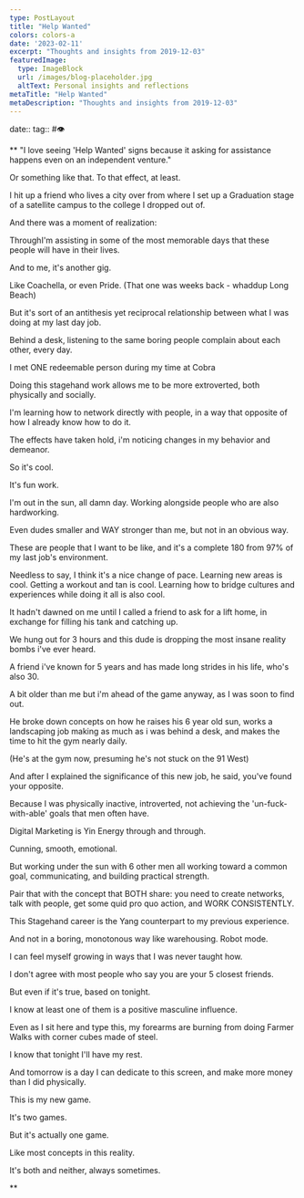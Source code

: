 ```yaml
---
type: PostLayout
title: "Help Wanted"
colors: colors-a
date: '2023-02-11'
excerpt: "Thoughts and insights from 2019-12-03"
featuredImage:
  type: ImageBlock
  url: /images/blog-placeholder.jpg
  altText: Personal insights and reflections
metaTitle: "Help Wanted"
metaDescription: "Thoughts and insights from 2019-12-03"
---
```

date:: 
tag:: #👁

**
"I love seeing 'Help Wanted' signs because it asking for assistance happens even on an independent venture."

Or something like that. To that effect, at least.

I hit up a friend who lives a city over from where I set up a Graduation stage of a satellite campus to the college I dropped out of.

And there was a moment of realization:

ThroughI'm assisting in some of the most memorable days that these people will have in their lives.

And to me, it's another gig.

Like Coachella, or even Pride. (That one was weeks back - whaddup Long Beach)

But it's sort of an antithesis yet reciprocal relationship between what I was doing at my last day job.

Behind a desk, listening to the same boring people complain about each other, every day.

I met ONE redeemable person during my time at Cobra

Doing this stagehand work allows me to be more extroverted, both physically and socially.

I'm learning how to network directly with people, in a way that opposite of how I already know how to do it.

The effects have taken hold, i'm noticing changes in my behavior and demeanor.

So it's cool.

It's fun work.

I'm out in the sun, all damn day. Working alongside people who are also hardworking.

Even dudes smaller and WAY stronger than me, but not in an obvious way.

These are people that I want to be like, and it's a complete 180 from 97% of my last job's environment.

Needless to say, I think it's a nice change of pace. Learning new areas is cool. Getting a workout and tan is cool. Learning how to bridge cultures and experiences while doing it all is also cool.

It hadn't dawned on me until I called a friend to ask for a lift home, in exchange for filling his tank and catching up.

We hung out for 3 hours and this dude is dropping the most insane reality bombs i've ever heard.

A friend i've known for 5 years and has made long strides in his life, who's also 30.

A bit older than me but i'm ahead of the game anyway, as I was soon to find out.

He broke down concepts on how he raises his 6 year old sun, works a landscaping job making as much as i was behind a desk, and makes the time to hit the gym nearly daily.

(He's at the gym now, presuming he's not stuck on the 91 West)

And after I explained the significance of this new job, he said, you've found your opposite.

Because I was physically inactive, introverted, not achieving the 'un-fuck-with-able' goals that men often have.

Digital Marketing is Yin Energy through and through.

Cunning, smooth, emotional.

But working under the sun with 6 other men all working toward a common goal, communicating, and building practical strength.

Pair that with the concept that BOTH share: you need to create networks, talk with people, get some quid pro quo action, and WORK CONSISTENTLY.

This Stagehand career is the Yang counterpart to my previous experience.

And not in a boring, monotonous way like warehousing. Robot mode.

I can feel myself growing in ways that I was never taught how.

I don't agree with most people who say you are your 5 closest friends.

But even if it's true, based on tonight.

I know at least one of them is a positive masculine influence.

Even as I sit here and type this, my forearms are burning from doing Farmer Walks with corner cubes made of steel.

I know that tonight I'll have my rest.

And tomorrow is a day I can dedicate to this screen, and make more money than I did physically.

This is my new game.

It's two games.

But it's actually one game.

Like most concepts in this reality.

It's both and neither, always sometimes.

**